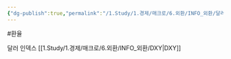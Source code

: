 ```yaml
---
{"dg-publish":true,"permalink":"/1.Study/1.경제/매크로/6.외환/INFO_외환/달러 인덱스/","created":"2024-11-20T21:02:27.349+09:00","updated":"2025-06-03T20:07:19.857+09:00"}
---
```


#환율 

달러 인덱스 [[1.Study/1.경제/매크로/6.외환/INFO_외환/DXY\|DXY]]